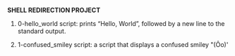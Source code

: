 **SHELL REDIRECTION PROJECT**

1. 0-hello_world script: prints “Hello, World”, followed by a new line to the standard output.

2. 1-confused_smiley script: a script that displays a confused smiley "(Ôo)'
